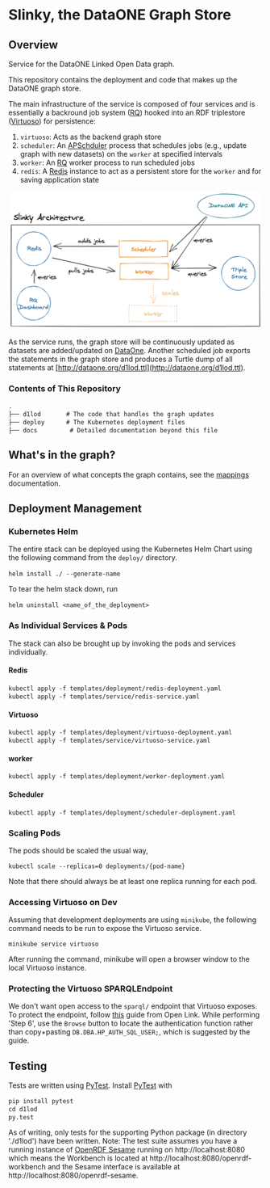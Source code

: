 # Slinky, the DataONE Graph Store

## Overview
Service for the DataONE Linked Open Data graph.

This repository contains the deployment and code that makes up the
DataONE graph store. 

The main infrastructure of the service is composed of four services and is essentially a backround job system ([RQ](https://python-rq.org/)) hooked into an RDF triplestore ([Virtuoso](http://vos.openlinksw.com/owiki/wiki/VOS)) for persistence:

1. `virtuoso`: Acts as the backend graph store
2. `scheduler`: An [APSchduler](https://apscheduler.readthedocs.org) process that schedules jobs (e.g., update graph with new datasets) on the `worker` at specified intervals
3. `worker`: An [RQ](http://python-rq.org/) worker process to run scheduled jobs
4. `redis`: A [Redis](http://redis.io) instance to act as a persistent store for the `worker` and for saving application state

![slinky architecture diagram showing the components in the list above connected with arrows](./docs/slinky-architecture.png)

As the service runs, the graph store will be continuously updated as datasets are added/updated on [DataOne](https://www.dataone.org/). Another scheduled job exports the statements in the graph store and produces a Turtle dump of all statements at [http://dataone.org/d1lod.ttl](http://dataone.org/d1lod.ttl).

### Contents of This Repository

```
.
├── d1lod       # The code that handles the graph updates
├── deploy      # The Kubernetes deployment files
├── docs         # Detailed documentation beyond this file
```


## What's in the graph?

For an overview of what concepts the graph contains, see the [mappings](/docs/mappings.md) documentation.


## Deployment Management

### Kubernetes Helm

The entire stack can be deployed using the Kubernetes Helm Chart using
the following command from the `deploy/` directory.

`helm install ./ --generate-name`

To tear the helm stack down, run

`helm uninstall <name_of_the_deployment>`


### As Individual Services & Pods

The stack can also be brought up by invoking the pods and services
individually.

#### Redis
```
kubectl apply -f templates/deployment/redis-deployment.yaml
kubectl apply -f templates/service/redis-service.yaml
```

#### Virtuoso
```
kubectl apply -f templates/deployment/virtuoso-deployment.yaml
kubectl apply -f templates/service/virtuoso-service.yaml
```

#### worker
```
kubectl apply -f templates/deployment/worker-deployment.yaml
```

#### Scheduler
```
kubectl apply -f templates/deployment/scheduler-deployment.yaml
```

### Scaling Pods
The pods should be scaled the usual way, 
```
kubectl scale --replicas=0 deployments/{pod-name} 
```

Note that there should always be at least one replica running for each
pod.

### Accessing Virtuoso on Dev
Assuming that development deployments are using `minikube`, the
following command needs to be run to expose the Virtuoso service.

```
minikube service virtuoso
```

After running the command, minikube will open a browser window to the
local Virtuoso instance.

### Protecting the Virtuoso SPARQLEndpoint
We don't want open access to the `sparql/` endpoint that Virtuoso
exposes. To protect the endpoint, follow
[this](http://vos.openlinksw.com/owiki/wiki/VOS/VirtSPARQLProtectSQLDigestAuthentication)
guide from Open Link. While performing 'Step 6', use the `Browse` button
to locate the authentication function rather than copy+pasting
`DB.DBA.HP_AUTH_SQL_USER;`, which is suggested by the guide.

## Testing

Tests are written using [PyTest](http://pytest.org/latest/). Install [PyTest](http://pytest.org/latest/) with

```
pip install pytest
cd d1lod
py.test
```

As of writing, only tests for the supporting Python package (in directory './d1lod') have been written.
Note: The test suite assumes you have a running instance of [OpenRDF Sesame](http://rdf4j.org) running on http://localhost:8080 which means the Workbench is located at http://localhost:8080/openrdf-workbench and the Sesame interface is available at http://localhost:8080/openrdf-sesame.
